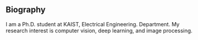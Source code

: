 <section class="thirteen columns" markdown="1">

# Biography

I am a Ph.D. student at KAIST, Electrical Engineering. Department. My research interest is computer vision, deep learning, and image processing. 

<!--Particularly, I'm working on
**wearable cognitive assistance** running on
[cloudlets](http://elijah.cs.cmu.edu/) under the guidance of [Prof. Mahadev
Satyanarayanan (Satya)](https://www.cs.cmu.edu/~satya/). I aim to apply recent
advancement in mobile and computer vision to blur the boundary between the
physical and virtual world, build portable and intelligent cognitive systems,
and enhance users' abilities to interact with the real world. I won the
[Siemens FutureMakers
Challenge](http://news.usa.siemens.biz/press-release/siemens-usa/siemens-leading-us-universities-host-series-rd-challenges-bolster-innovati)
in 2018 to work on development frameworks for creating object detectors with Deep Neural
Networks. More recently, I proposed my thesis **Scaling Wearable Cognitive
Assistance**. You can find my proposal [here](assets/proposal.pdf).
</section>-->
